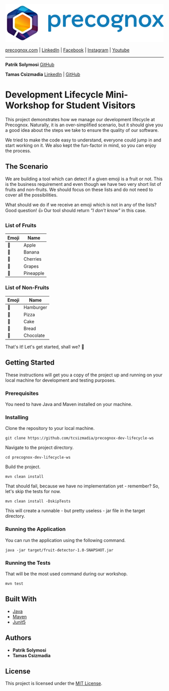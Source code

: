 ![precognox logo](assets/precognox_logo.png)

[precognox.com](https://precognox.com) | 
[LinkedIn](https://www.linkedin.com/company/precognox/) |
[Facebook](https://www.facebook.com/Precognox) |
[Instagram](https://www.instagram.com/precognox/) |
[Youtube](https://www.youtube.com/channel/UCTj_UqZJl_Ngx6rQSPKbNHA)

---

**Patrik Solymosi** 
[GitHub](https://github.com/PatrikSolymosi)

**Tamas Csizmadia** 
[LinkedIn](https://www.linkedin.com/in/tamascsizmadia/) | 
[GitHub](https://github.com/tcsizmadia) 

# Development Lifecycle Mini-Workshop for Student Visitors

This project demonstrates how we manage our development lifecycle at Precognox. Naturally, it is an over-simplified scenario, but it should give you a good idea about the steps we take to ensure the quality of our software.

We tried to make the code easy to understand, everyone could jump in and start working on it. We also kept the fun-factor in mind, so you can enjoy the process.

## The Scenario

We are building a tool which can detect if a given emoji is a fruit or not. This is the business requirement and even though we have two very short list of fruits and non-fruits. We should focus on these lists and do not need to cover all the possibilities.

What should we do if we receive an emoji which is not in any of the lists? Good question! :+1: Our tool should return _"I don't know"_ in this case.

### List of Fruits

| Emoji       | Name      |
|------------ |---------- |
| :apple:     | Apple     |
| :banana:    | Banana    |
| :cherries:  | Cherries  |
| :grapes:    | Grapes    |
| :pineapple: | Pineapple |

### List of Non-Fruits

| Emoji           | Name      |
|-----------------|---------- |
| :hamburger:     | Hamburger |
| :pizza:         | Pizza     |
| :cake:          | Cake      |
| :bread:         | Bread     |
| :chocolate_bar: | Chocolate |

That's it! Let's get started, shall we? :rocket:

## Getting Started

These instructions will get you a copy of the project up and running on your local machine for development and testing purposes.

### Prerequisites

You need to have Java and Maven installed on your machine.

### Installing

Clone the repository to your local machine.

```
git clone https://github.com/tcsizmadia/precognox-dev-lifecycle-ws
```

Navigate to the project directory.

```
cd precognox-dev-lifecycle-ws
```

Build the project.

```
mvn clean install
```

That should fail, because we have no implementation yet - remember? So, let's skip the tests for now.

```
mvn clean install -DskipTests
```

This will create a runnable - but pretty useless - jar file in the target directory.

### Running the Application

You can run the application using the following command.

```
java -jar target/fruit-detector-1.0-SNAPSHOT.jar
```

### Running the Tests

That will be the most used command during our workshop.

```
mvn test
```

## Built With

* [Java](https://www.oracle.com/java/)
* [Maven](https://maven.apache.org/)
* [Junit5](https://junit.org/junit5/)

## Authors

* **Patrik Solymosi**
* **Tamas Csizmadia**

## License

This project is licensed under the [MIT License](LICENSE).
